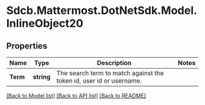 # Sdcb.Mattermost.DotNetSdk.Model.InlineObject20
## Properties

Name | Type | Description | Notes
------------ | ------------- | ------------- | -------------
**Term** | **string** | The search term to match against the token id, user id or username. | 

[[Back to Model list]](../README.md#documentation-for-models) [[Back to API list]](../README.md#documentation-for-api-endpoints) [[Back to README]](../README.md)


